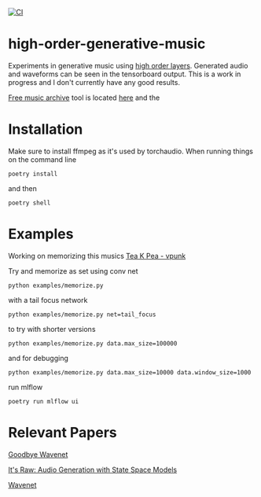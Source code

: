 [![CI](https://github.com/jloveric/high-order-generative-music/actions/workflows/python-app.yml/badge.svg)](https://github.com/jloveric/high-order-generative-music/actions/workflows/python-app.yml)
# high-order-generative-music
Experiments in generative music using [high order layers](https://github.com/jloveric/high-order-layers-torch).
Generated audio and waveforms can be seen in the tensorboard output. This is a work in progress and I don't currently have
any good results.

[Free music archive](https://freemusicarchive.org/) tool is located [here](https://github.com/mdeff/fma) and the 

# Installation
Make sure to install ffmpeg as it's used by torchaudio.  When running things on the command line
```
poetry install
```
and then
```
poetry shell
```
# Examples
Working on memorizing this musics [Tea K Pea - vpunk](https://freemusicarchive.org/search?adv=1&quicksearch=vpunk&&)

Try and memorize as set using conv net
```
python examples/memorize.py
```
with a tail focus network
```
python examples/memorize.py net=tail_focus
```
to try with shorter versions
```
python examples/memorize.py data.max_size=100000
```
and for debugging
```
python examples/memorize.py data.max_size=10000 data.window_size=1000
```
run mlflow
```
poetry run mlflow ui
```

# Relevant Papers
[Goodbye Wavenet](https://syncedreview.com/2022/06/22/a-wavenet-rival-stanford-u-study-models-raw-audio-waveforms-over-contexts-of-500k-samples/)

[It's Raw: Audio Generation with State Space Models](https://arxiv.org/pdf/2202.09729.pdf)

[Wavenet](https://www.deepmind.com/blog/wavenet-a-generative-model-for-raw-audio)